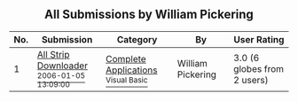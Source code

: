 ﻿<div align="center">

## All Submissions by William Pickering

</div>

No.  | Submission | Category | By   | User Rating
---- | ---------- | -------- | ---- | -----------
1 | [All Strip Downloader<br /><sup>2006-01-05 13:09:00</sup>](https://github.com/Planet-Source-Code/william-pickering-all-strip-downloader__1-63939) | [Complete Applications<br /><sup>Visual Basic</sup>](../ByCategory/complete-applications__1-27.md) | William Pickering | 3.0 (6 globes from 2 users)
